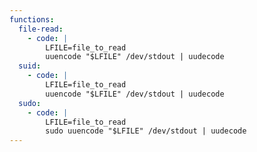 ```yaml
---
functions:
  file-read:
    - code: |
        LFILE=file_to_read
        uuencode "$LFILE" /dev/stdout | uudecode
  suid:
    - code: |
        LFILE=file_to_read
        uuencode "$LFILE" /dev/stdout | uudecode
  sudo:
    - code: |
        LFILE=file_to_read
        sudo uuencode "$LFILE" /dev/stdout | uudecode
---
```

